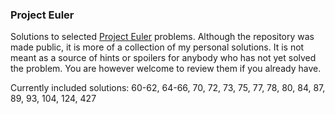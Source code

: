 ### Project Euler

Solutions to selected [Project Euler](http://projecteuler.net) problems. Although the repository was made public, it is more of 
a collection of my personal solutions. It is not meant as a source of hints or spoilers for anybody who has not yet solved the problem.
You are however welcome to review them if you already have.

Currently included solutions:
60-62, 64-66, 70, 72, 73, 75, 77, 78, 80, 84, 87, 89, 93, 104, 124, 427

